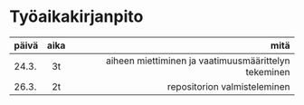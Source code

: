 # Työaikakirjanpito

| päivä   | aika   | mitä     |
|---------|:------:|---------:|
|24.3.    |3t      | aiheen miettiminen ja vaatimuusmäärittelyn tekeminen |
|26.3.    |2t      | repositorion valmisteleminen |
